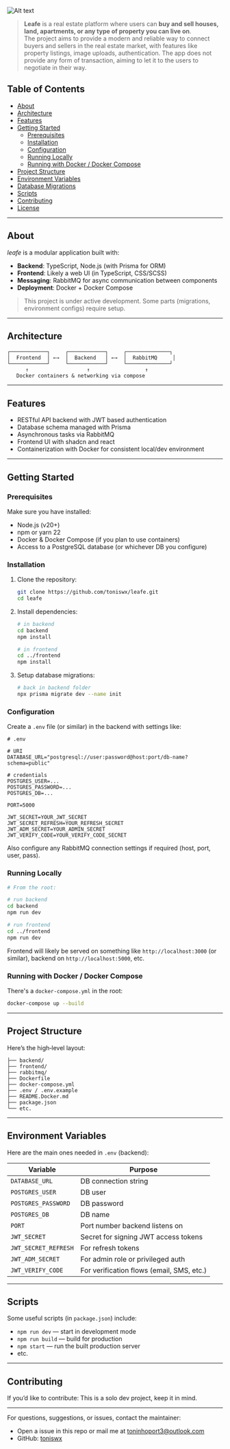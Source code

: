 
![Alt text](https://raw.githubusercontent.com/toniswx/leafe/41be72c73970fd74f24fd43b2465f596ff0e26c9/frontend/public/logo.svg)

> **Leafe** 
is a real estate platform where users can **buy and sell houses, land, apartments, or any type of property you can live on**.  
The project aims to provide a modern and reliable way to connect buyers and sellers in the real estate market, with features like property listings, image uploads, authentication.
The app does not provide any form of transaction, aiming to let it to the users to negotiate in their way.

## Table of Contents

- [About](#about)  
- [Architecture](#architecture)  
- [Features](#features)  
- [Getting Started](#getting-started)  
  - [Prerequisites](#prerequisites)  
  - [Installation](#installation)  
  - [Configuration](#configuration)  
  - [Running Locally](#running-locally)  
  - [Running with Docker / Docker Compose](#running-with-docker--docker-compose)  
- [Project Structure](#project-structure)  
- [Environment Variables](#environment-variables)  
- [Database Migrations](#database-migrations)  
- [Scripts](#scripts)  
- [Contributing](#contributing)  
- [License](#license)

---

## About

*leafe* is a modular application built with:

- **Backend**: TypeScript, Node.js (with Prisma for ORM)  
- **Frontend**: Likely a web UI (in TypeScript, CSS/SCSS)  
- **Messaging**: RabbitMQ for async communication between components  
- **Deployment**: Docker + Docker Compose  

> This project is under active development. Some parts (migrations, environment configs) require setup.

---

## Architecture

```text
┌────────────┐     ┌────────────┐     ┌──────────────┐
│  Frontend  │ ←→  │  Backend   │ ←→  │  RabbitMQ     │
└────────────┘     └────────────┘     └──────────────┘
      ↑                   ↑                  ↑
   Docker containers & networking via compose
```
---

## Features


- RESTful API backend with JWT based authentication  
- Database schema managed with Prisma  
- Asynchronous tasks via RabbitMQ  
- Frontend UI with shadcn and react  
- Containerization with Docker for consistent local/dev environment  

---

## Getting Started

### Prerequisites

Make sure you have installed:

- Node.js (v20+)  
- npm or yarn 22 
- Docker & Docker Compose (if you plan to use containers)  
- Access to a PostgreSQL database (or whichever DB you configure)  

### Installation

1. Clone the repository:

   ```bash
   git clone https://github.com/toniswx/leafe.git
   cd leafe
   ```

2. Install dependencies:

   ```bash
   # in backend
   cd backend
   npm install

   # in frontend
   cd ../frontend
   npm install
   ```

3. Setup database migrations:

   ```bash
   # back in backend folder
   npx prisma migrate dev --name init
   ```

### Configuration

Create a `.env` file (or similar) in the backend with settings like:

```env
# .env

# URI
DATABASE_URL="postgresql://user:password@host:port/db-name?schema=public"

# credentials
POSTGRES_USER=...
POSTGRES_PASSWORD=...
POSTGRES_DB=...

PORT=5000

JWT_SECRET=YOUR_JWT_SECRET
JWT_SECRET_REFRESH=YOUR_REFRESH_SECRET
JWT_ADM_SECRET=YOUR_ADMIN_SECRET
JWT_VERIFY_CODE=YOUR_VERIFY_CODE_SECRET
```

Also configure any RabbitMQ connection settings if required (host, port, user, pass).

### Running Locally

```bash
# From the root:

# run backend
cd backend
npm run dev

# run frontend
cd ../frontend
npm run dev
```

Frontend will likely be served on something like `http://localhost:3000` (or similar), backend on `http://localhost:5000`, etc.

### Running with Docker / Docker Compose

There's a `docker-compose.yml` in the root:

```bash
docker-compose up --build
```

---

## Project Structure

Here’s the high‑level layout:

```
├── backend/         
├── frontend/        
├── rabbitmq/          
├── Dockerfile         
├── docker-compose.yml 
├── .env / .env.example 
├── README.Docker.md   
├── package.json
└── etc.
```

---

## Environment Variables

Here are the main ones needed in `.env` (backend):

| Variable               | Purpose                                             |
|------------------------|-----------------------------------------------------|
| `DATABASE_URL`         | DB connection string                                |
| `POSTGRES_USER`        | DB user                                            |
| `POSTGRES_PASSWORD`    | DB password                                        |
| `POSTGRES_DB`          | DB name                                            |
| `PORT`                 | Port number backend listens on                    |
| `JWT_SECRET`           | Secret for signing JWT access tokens               |
| `JWT_SECRET_REFRESH`   | For refresh tokens                                 |
| `JWT_ADM_SECRET`        | For admin role or privileged auth                  |
| `JWT_VERIFY_CODE`      | For verification flows (email, SMS, etc.)          |

---

## Scripts

Some useful scripts (in `package.json`) include:

- `npm run dev` — start in development mode  
- `npm run build` — build for production  
- `npm start` — run the built production server  
- etc.

---

## Contributing

If you’d like to contribute: This is a solo dev project, keep it in mind.

---


For questions, suggestions, or issues, contact the maintainer: 

- Open a issue in this repo or mail me at toninhoport3@outlook.com
- GitHub: [toniswx](https://github.com/toniswx)  
